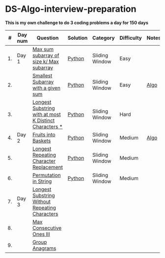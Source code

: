 # DS-Algo-interview-preparation

**This is my own challenge to do 3 coding problems a day for 150 days**

| #  | Day num |Question| Solution | Category |Difficulty | Notes |
| -- |-------|----- | -------- | ---------- |-----|-------|
| 1. | Day 1|[Max sum subarray of size k/ Max subarray](https://leetcode.com/problems/maximum-subarray/)| [Python](https://github.com/harshithreddyhr9/150-days-of-coding/blob/master/Python/Maximum%20sum%20of%20subarray.ipynb) | Sliding Window |Easy | |
| 2. |  |[Smallest Subarray with a given sum](https://leetcode.com/problems/minimum-size-subarray-sum/)| [Python](https://github.com/harshithreddyhr9/150-days-of-coding/blob/master/Python/Smallest%20subarray%20with%20given%20sum.ipynb)| Sliding Window | Easy |[Algo](https://github.com/harshithreddyhr9/Notes/150-days-of-coding/blob/master/Notes%20Smallest%20sub%20array%20with%20given%20sum.pdf) |
| 3. |  |[Longest Substring with at most K Distinct Characters *](https://leetcode.com/problems/longest-substring-with-at-most-k-distinct-characters) | [Python](https://github.com/harshithreddyhr9/150-days-of-coding/blob/master/Python/Longest%20substring%20with%20K%20distinct%20characters.ipynb) | Sliding Window | Hard | | 
|4. | Day 2|[Fruits into Baskets](https://leetcode.com/problems/fruit-into-baskets/)|[Python](https://github.com/harshithreddyhr9/150-days-of-coding/blob/master/Python/Fruits%20into%20baskets.ipynb)| Sliding Window | Medium |[Algo](https://github.com/harshithreddyhr9/150-days-of-coding/blob/master/Notes/Fruits%20into%20baskets.pdf) |
|5. | | [Longest Repeating Character Replacement](https://leetcode.com/problems/longest-repeating-character-replacement/)| [Python](https://github.com/harshithreddyhr9/150-days-of-coding/blob/master/Python/Longest%20repeating%20character%20replacement.ipynb)| Sliding Window | Medium | |
|6. | | [Permutation in String](https://leetcode.com/problems/permutation-in-string/)|[Python](https://github.com/harshithreddyhr9/150-days-of-coding/blob/master/Python/Permutation%20in%20string.ipynb)| Sliding Window | Medium | |
|7. |Day 3  | [Longest Substring Without Repeating Characters ](https://leetcode.com/problems/longest-substring-without-repeating-characters/) | []() | | | |
|8. |  | [Max Consecutive Ones III](https://leetcode.com/problems/max-consecutive-ones-iii) | []() | | | |
|9. |  | [Group Anagrams](https://leetcode.com/problems/group-anagrams/) | []() | | | |
